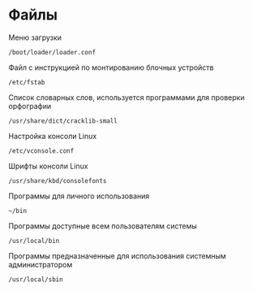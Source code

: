 # Файлы

Меню загрузки

`/boot/loader/loader.conf`

Файл с инструкцией по монтированию блочных устройств

`/etc/fstab`

Список словарных слов, используется программами для проверки орфографии

`/usr/share/dict/cracklib-small`

Настройка консоли Linux

`/etc/vconsole.conf`

Шрифты консоли Linux

`/usr/share/kbd/consolefonts`

Программы для личного использования

`~/bin`

Программы доступные всем пользователям системы

`/usr/local/bin`

Программы предназначенные для использования системным администратором

`/usr/local/sbin`
